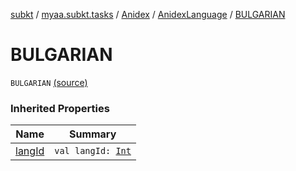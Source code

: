 [subkt](../../../index.md) / [myaa.subkt.tasks](../../index.md) / [Anidex](../index.md) / [AnidexLanguage](index.md) / [BULGARIAN](./-b-u-l-g-a-r-i-a-n.md)

# BULGARIAN

`BULGARIAN` [(source)](https://github.com/Myaamori/SubKt/blob/0.1.11/src/main/kotlin/myaa/subkt/tasks/tasks.kt#L1077)

### Inherited Properties

| Name | Summary |
|---|---|
| [langId](lang-id.md) | `val langId: `[`Int`](https://kotlinlang.org/api/latest/jvm/stdlib/kotlin/-int/index.html) |
